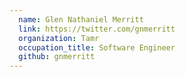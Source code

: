 ```yaml
---
  name: Glen Nathaniel Merritt
  link: https://twitter.com/gnmerritt
  organization: Tamr
  occupation_title: Software Engineer
  github: gnmerritt
---
```

